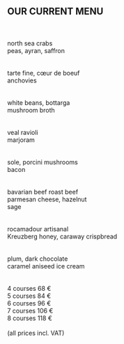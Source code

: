 ## OUR CURRENT MENU

<br>
<br>
north sea crabs<br>
peas, ayran, saffron<br>
<br>
<br>
tarte fine, cœur de boeuf<br>
anchovies<br>
<br>
<br>
white beans, bottarga<br>
mushroom broth<br>
<br>
<br>
veal ravioli<br>
marjoram<br>
<br>
<br>
sole, porcini mushrooms<br>
bacon<br>
<br>
<br>
bavarian beef roast beef<br>
parmesan cheese, hazelnut<br>
sage<br>
<br>
<br>
rocamadour artisanal<br>
Kreuzberg honey, caraway crispbread<br>
<br>
<br>
plum, dark chocolate<br>
caramel aniseed ice cream<br>
<br>
<br>
4 courses 68 €<br>
5 courses 84 €<br>
6 courses 96 €<br>
7 courses 106 €<br>
8 courses 118 €<br>
<br>
(all prices incl. VAT)

